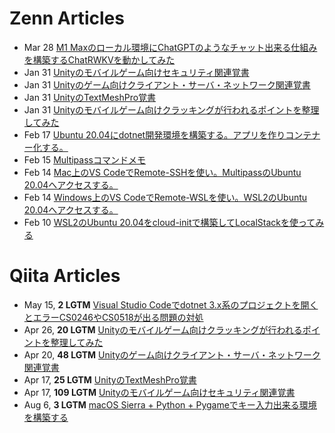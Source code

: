 # Zenn Articles
<!-- profile updater begin: zenn -->
- Mar 28 [M1 Maxのローカル環境にChatGPTのようなチャット出来る仕組みを構築するChatRWKVを動かしてみた](https://zenn.dev/s_ryuuki/articles/79ab112ba32c19)
- Jan 31 [Unityのモバイルゲーム向けセキュリティ関連覚書](https://zenn.dev/s_ryuuki/articles/e65af482a789cf)
- Jan 31 [Unityのゲーム向けクライアント・サーバ・ネットワーク関連覚書](https://zenn.dev/s_ryuuki/articles/aff918cb710b0a)
- Jan 31 [UnityのTextMeshPro覚書](https://zenn.dev/s_ryuuki/articles/882cc660fec9c2)
- Jan 31 [Unityのモバイルゲーム向けクラッキングが行われるポイントを整理してみた](https://zenn.dev/s_ryuuki/articles/7fa34a75da220e)
- Feb 17 [Ubuntu 20.04にdotnet開発環境を構築する。アプリを作りコンテナー化する。](https://zenn.dev/s_ryuuki/articles/ef6e28822d81e4)
- Feb 15 [Multipassコマンドメモ](https://zenn.dev/s_ryuuki/articles/db7eb23dde7084)
- Feb 14 [Mac上のVS CodeでRemote-SSHを使い。MultipassのUbuntu 20.04へアクセスする。](https://zenn.dev/s_ryuuki/articles/66e2391c2d5f98)
- Feb 14 [Windows上のVS CodeでRemote-WSLを使い。WSL2のUbuntu 20.04へアクセスする。](https://zenn.dev/s_ryuuki/articles/4b9631674adea4)
- Feb 10 [WSL2のUbuntu 20.04をcloud-initで構築してLocalStackを使ってみる](https://zenn.dev/s_ryuuki/articles/46c6d9d8d34404)
<!-- profile updater end: zenn -->

# Qiita Articles
<!-- profile updater begin: qiita -->
- May 15, **2 LGTM** [Visual Studio Codeでdotnet 3.x系のプロジェクトを開くとエラーCS0246やCS0518が出る問題の対処](https://qiita.com/s_ryuuki/items/51e11ca6259814275139)
- Apr 26, **20 LGTM** [Unityのモバイルゲーム向けクラッキングが行われるポイントを整理してみた](https://qiita.com/s_ryuuki/items/c6b63d108959582a2b2e)
- Apr 20, **48 LGTM** [Unityのゲーム向けクライアント・サーバ・ネットワーク関連覚書](https://qiita.com/s_ryuuki/items/3663cda16cdfa5f14ad7)
- Apr 17, **25 LGTM** [UnityのTextMeshPro覚書](https://qiita.com/s_ryuuki/items/2fb6f4807b900acc82ed)
- Apr 17, **109 LGTM** [Unityのモバイルゲーム向けセキュリティ関連覚書](https://qiita.com/s_ryuuki/items/04e136cf08328a835654)
- Aug 6, **3 LGTM** [macOS Sierra + Python + Pygameでキー入力出来る環境を構築する](https://qiita.com/s_ryuuki/items/fc4e9d6e32f6a0f0bcff)
<!-- profile updater end: qiita -->